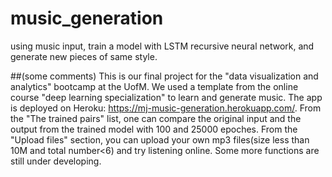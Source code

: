 # music_generation
using music input, train a model with LSTM recursive neural network,  and generate new pieces of same style.

##(some comments)
This is our final project for the "data visualization and analytics" bootcamp at the UofM. We used a template from the online 
course "deep learning specialization" to learn and generate music. The app is deployed on Heroku: https://mj-music-generation.herokuapp.com/. 
From the "The trained pairs" list,  one can compare the original input and the output from the trained model with 100 and 25000 epoches.
From the "Upload files" section, you can upload your own mp3 files(size less than 10M and total number<6) and try listening online. Some more functions are still under developing.

